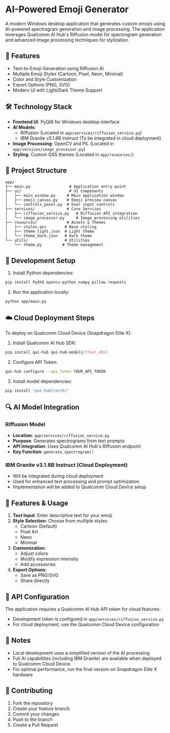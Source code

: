 # AI-Powered Emoji Generator

A modern Windows desktop application that generates custom emojis using AI-powered spectrogram generation and image processing. The application leverages Qualcomm AI Hub's Riffusion model for spectrogram generation and advanced image processing techniques for stylization.

## 🎯 Features

- Text-to-Emoji Generation using Riffusion AI
- Multiple Emoji Styles (Cartoon, Pixel, Neon, Minimal)
- Color and Style Customization
- Export Options (PNG, SVG)
- Modern UI with Light/Dark Theme Support

## 🛠 Technology Stack

- **Frontend UI**: PyQt6 for Windows desktop interface
- **AI Models**: 
  - Riffusion (Located in `app/services/riffusion_service.py`)
  - IBM Granite v3.1.8B Instruct (To be integrated in cloud deployment)
- **Image Processing**: OpenCV and PIL (Located in `app/services/image_processor.py`)
- **Styling**: Custom QSS themes (Located in `app/resources/`)

## 📁 Project Structure

```
app/
├── main.py                 # Application entry point
├── ui/                     # UI Components
│   ├── main_window.py     # Main application window
│   ├── emoji_canvas.py    # Emoji preview canvas
│   └── controls_panel.py  # User input controls
├── services/              # Core Services
│   ├── riffusion_service.py   # Riffusion API integration
│   └── image_processor.py     # Image processing utilities
├── resources/             # Assets & Themes
│   ├── styles.qss        # Base styling
│   ├── theme_light.json  # Light theme
│   └── theme_dark.json   # Dark theme
└── utils/                # Utilities
    └── theme.py         # Theme management
```

## 🚀 Development Setup

1. Install Python dependencies:
```bash
pip install PyQt6 opencv-python numpy pillow requests
```

2. Run the application locally:
```bash
python app/main.py
```

## ☁️ Cloud Deployment Steps

To deploy on Qualcomm Cloud Device (Snapdragon Elite X):

1. Install Qualcomm AI Hub SDK:
```bash
pip install qai-hub qai-hub-models[ffnet_40s]
```

2. Configure API Token:
```bash
qai-hub configure --api_token YOUR_API_TOKEN
```

3. Install model dependencies:
```bash
pip install "qai-hub[torch]"
```

## 🔍 AI Model Integration

### Riffusion Model
- **Location**: `app/services/riffusion_service.py`
- **Purpose**: Generates spectrograms from text prompts
- **API Integration**: Uses Qualcomm AI Hub's Riffusion endpoint
- **Key Function**: `generate_spectrogram()`

### IBM Granite v3.1.8B Instruct (Cloud Deployment)
- Will be integrated during cloud deployment
- Used for enhanced text processing and prompt optimization
- Implementation will be added to Qualcomm Cloud Device setup

## 🎨 Features & Usage

1. **Text Input**: Enter descriptive text for your emoji
2. **Style Selection**: Choose from multiple styles:
   - Cartoon (Default)
   - Pixel Art
   - Neon
   - Minimal
3. **Customization**:
   - Adjust colors
   - Modify expression intensity
   - Add accessories
4. **Export Options**:
   - Save as PNG/SVG
   - Share directly

## 🔐 API Configuration

The application requires a Qualcomm AI Hub API token for cloud features:
- Development token is configured in `app/services/riffusion_service.py`
- For cloud deployment, use the Qualcomm Cloud Device configuration

## 📝 Notes

- Local development uses a simplified version of the AI processing
- Full AI capabilities (including IBM Granite) are available when deployed to Qualcomm Cloud Device
- For optimal performance, run the final version on Snapdragon Elite X hardware

## 🤝 Contributing

1. Fork the repository
2. Create your feature branch
3. Commit your changes
4. Push to the branch
5. Create a Pull Request

